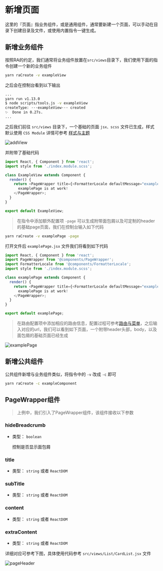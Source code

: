# 新增页面

这里的『页面』指业务组件，或是通用组件，通常要新建一个页面，可以手动在目录下创建目录及文件，或使用内置指令一键生成。

## 新增业务组件 

按照RA的约定，我们通常将业务组件放置在`src/views`目录下，我们使用下面的指令创建一个新的业务组件

```bash
yarn raCreate -v exampleView
```

之后会在控制台看到以下输出

```bash
...
yarn run v1.13.0
$ node scripts/tools.js -v exampleView
createType: ···exampleView··· created
✨  Done in 0.27s.
...
```

之后我们前往 `src/views` 目录下，一个基础的页面 `jsx、scss` 文件已生成，样式默认使用 `CSS Module` 详情可参考 [样式与主题](/cssStyle)

![addView](/media/addView.png)


并附带了基础代码
```javascript
import React, { Component } from 'react'; 
import style from './index.module.scss'; 

class ExampleView extends Component { 
  render() {
    return <PageWrapper title={<FormatterLocale defaultMessage="examplePage" />}> 
      examplePage is at work!
    </PageWrapper>; 
  } 
} 

export default ExampleView;
```

> 在指令中添加额外配置项 `-page` 可以生成附带面包屑以及可定制的header的基础page页面，我们在控制台输入如下代码

```bash
yarn raCreate -v examplePage -page
```

打开文件后 `examplePage.jsx` 文件我们将看到如下代码
```javascript
import React, { Component } from 'react'; 
import PageWrapper from '@components/PageWrapper'; 
import FormatterLocale from '@components/FormatterLocale'; 
import style from './index.module.scss'; 

class examplePage extends Component { 
  render() {
    return <PageWrapper title={<FormatterLocale defaultMessage="examplePage" />}> 
      examplePage is at work!
    </PageWrapper>; 
  } 
} 

export default examplePage;
```

>在路由配置项中添加相应的路由信息，配置过程可参考[路由与菜单](/router)，之后输入对应的url，我们可以看到如下页面，一个附带header头部，body，以及面包屑的基础页面已经生成

![examplePage](/media/examplePage.png)


## 新增公共组件

公共组件新增与业务组件类似，将指令中的 `-v` 改成 `-c` 即可

```bash
yarn raCreate -c exampleComponent
```

## PageWrapper组件

>上例中，我们引入了PageWrapper组件，该组件接收以下参数

### hideBreadcrumb

- 类型： `boolean`

  控制是否显示面包屑

### title

- 类型： `string` 或者 `ReactDOM`

### subTitle

- 类型： `string` 或者 `ReactDOM`

### content

- 类型： `string` 或者 `ReactDOM`

### extraContent

- 类型： `string` 或者 `ReactDOM`

详细对应可参考下图，具体使用代码参考 `src/views/List/CardList.jsx` 文件

![pageHeader](/media/pageHeader.png)